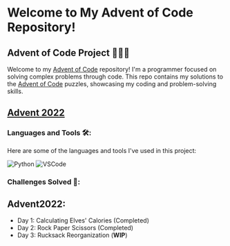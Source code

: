 # Welcome to My Advent of Code Repository!

## Advent of Code Project 🧑🏾‍💻

Welcome to my [Advent of Code](https://adventofcode.com/2022/about) repository! I'm a programmer focused on solving complex problems through code. This repo contains my solutions to the [Advent of Code](https://adventofcode.com/2022/day/1) puzzles, showcasing my coding and problem-solving skills.

## [Advent 2022](https://github.com/banestal/Advent2022)

### Languages and Tools 🛠️:

Here are some of the languages and tools I've used in this project:

![Python](https://img.shields.io/badge/-Python-333333?style=flat&logo=python)
![VSCode](https://img.shields.io/badge/-VSCode-333333?style=flat&logo=visual-studio-code)

### Challenges Solved 🎯:

## Advent2022:
- Day 1: Calculating Elves' Calories (Completed)
- Day 2: Rock Paper Scissors (Completed)
- Day 3: Rucksack Reorganization (**WIP**)
